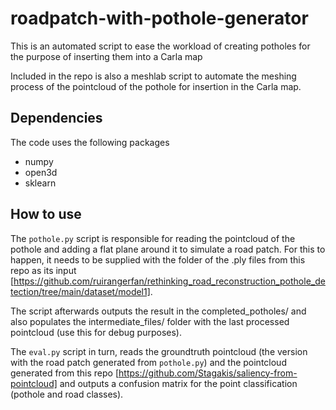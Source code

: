 # roadpatch-with-pothole-generator
This is an automated script to ease the workload of creating potholes for the purpose of inserting them into a Carla map

Included in the repo is also a meshlab script to automate the meshing process of the pointcloud of the pothole for insertion in the Carla map.

## Dependencies

The code uses the following packages
- numpy
- open3d
- sklearn

## How to use

The ```pothole.py``` script is responsible for reading the pointcloud of the pothole and adding a flat plane around it to simulate
a road patch. For this to happen, it needs to be supplied with the folder of the .ply files from this repo as its input [https://github.com/ruirangerfan/rethinking_road_reconstruction_pothole_detection/tree/main/dataset/model1].

The script afterwards outputs the result in the completed_potholes/ and also populates the intermediate_files/ folder with the last processed pointcloud (use this for debug purposes).

The ``` eval.py ``` script in turn, reads the groundtruth pointcloud (the version with the road patch generated from ```pothole.py```)
and the pointcloud generated from this repo [https://github.com/Stagakis/saliency-from-pointcloud] and outputs a confusion matrix for the point classification (pothole and road classes).
